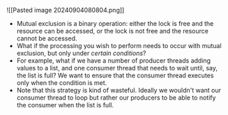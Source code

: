 ![[Pasted image 20240904080804.png]]

- Mutual exclusion is a binary operation: either the lock is free and the resource can be accessed, or the lock is not free and the resource cannot be accessed.
- What if the processing you wish to perform needs to occur with mutual exclusion, but only under _certain conditions_?
- For example, what if we have a number of producer threads adding values to a list, and one consumer thread that needs to wait until, say, the list is full? We want to ensure that the consumer thread executes only when the condition is met.
- Note that this strategy is kind of wasteful. Ideally we wouldn't want our consumer thread to loop but rather our producers to be able to notify the consumer when the list is full.

## [](https://www.omscs-notes.com/operating-systems/threads-and-concurrency/#condition-variables)

